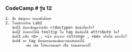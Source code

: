 ### CodeCamp # รุ่น 12
    1. ชื่อ พิชญาภา อเนกศักดิ์อมร
    2. โจทย์การบ้าน Lab2
       ข้อที่1 ค้นหาข้อมูลว่าแท็ก <!doctype> มีหน้าที่อะไร? 
       ข้อที่2 ถ้าอยากให้มี tooltip ใน tag นั้นต้องใช้ attribute ใด?
       ข้อที่3 แท็ก <b> , <i> ต่างจาก <strong> , <em> หรือไม่ อย่างไร?
       ข้อที่4 หา tag ที่สามารถแสดงข้อความกลับหลังได้
             เช่น เช่น โปรแกรมเมอร์ เป็น ร์อมเมรกแรปโ
